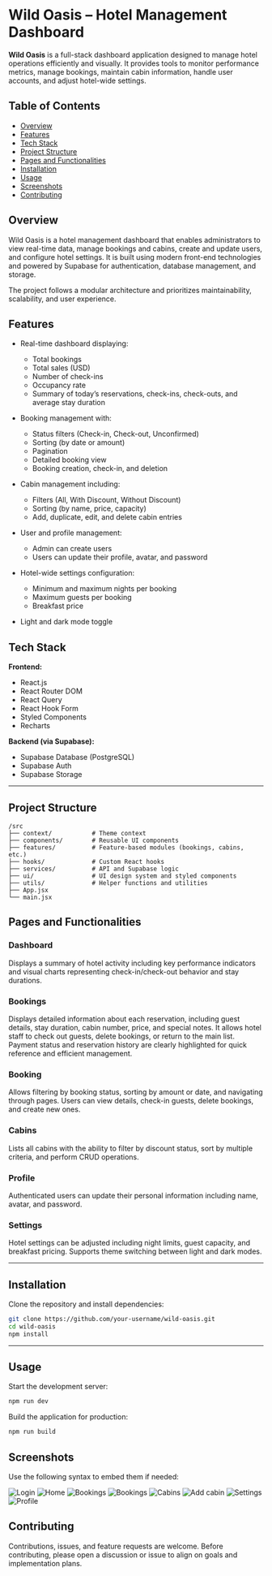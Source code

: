 # Wild Oasis – Hotel Management Dashboard

**Wild Oasis** is a full-stack dashboard application designed to manage hotel operations efficiently and visually. It provides tools to monitor performance metrics, manage bookings, maintain cabin information, handle user accounts, and adjust hotel-wide settings.

## Table of Contents

- [Overview](#overview)
- [Features](#features)
- [Tech Stack](#tech-stack)
- [Project Structure](#project-structure)
- [Pages and Functionalities](#pages-and-functionalities)
- [Installation](#installation)
- [Usage](#usage)
- [Screenshots](#screenshots)
- [Contributing](#contributing)

## Overview

Wild Oasis is a hotel management dashboard that enables administrators to view real-time data, manage bookings and cabins, create and update users, and configure hotel settings. It is built using modern front-end technologies and powered by Supabase for authentication, database management, and storage.

The project follows a modular architecture and prioritizes maintainability, scalability, and user experience.

## Features

- Real-time dashboard displaying:

  - Total bookings
  - Total sales (USD)
  - Number of check-ins
  - Occupancy rate
  - Summary of today’s reservations, check-ins, check-outs, and average stay duration

- Booking management with:

  - Status filters (Check-in, Check-out, Unconfirmed)
  - Sorting (by date or amount)
  - Pagination
  - Detailed booking view
  - Booking creation, check-in, and deletion

- Cabin management including:

  - Filters (All, With Discount, Without Discount)
  - Sorting (by name, price, capacity)
  - Add, duplicate, edit, and delete cabin entries

- User and profile management:

  - Admin can create users
  - Users can update their profile, avatar, and password

- Hotel-wide settings configuration:

  - Minimum and maximum nights per booking
  - Maximum guests per booking
  - Breakfast price

- Light and dark mode toggle

## Tech Stack

**Frontend:**

- React.js
- React Router DOM
- React Query
- React Hook Form
- Styled Components
- Recharts

**Backend (via Supabase):**

- Supabase Database (PostgreSQL)
- Supabase Auth
- Supabase Storage

---

## Project Structure

```
/src
├── context/           # Theme context
├── components/        # Reusable UI components
├── features/          # Feature-based modules (bookings, cabins, etc.)
├── hooks/             # Custom React hooks
├── services/          # API and Supabase logic
├── ui/                # UI design system and styled components
├── utils/             # Helper functions and utilities
├── App.jsx
└── main.jsx
```

## Pages and Functionalities

### Dashboard

Displays a summary of hotel activity including key performance indicators and visual charts representing check-in/check-out behavior and stay durations.

### Bookings

Displays detailed information about each reservation, including guest details, stay duration, cabin number, price, and special notes. It allows hotel staff to check out guests, delete bookings, or return to the main list. Payment status and reservation history are clearly highlighted for quick reference and efficient management.

### Booking

Allows filtering by booking status, sorting by amount or date, and navigating through pages. Users can view details, check-in guests, delete bookings, and create new ones.

### Cabins

Lists all cabins with the ability to filter by discount status, sort by multiple criteria, and perform CRUD operations.

### Profile

Authenticated users can update their personal information including name, avatar, and password.

### Settings

Hotel settings can be adjusted including night limits, guest capacity, and breakfast pricing. Supports theme switching between light and dark modes.

---

## Installation

Clone the repository and install dependencies:

```bash
git clone https://github.com/your-username/wild-oasis.git
cd wild-oasis
npm install
```

---

## Usage

Start the development server:

```bash
npm run dev
```

Build the application for production:

```bash
npm run build
```

## Screenshots

Use the following syntax to embed them if needed:

![Login](./screenshots/login.png)
![Home](./screenshots/home.png)
![Bookings](./screenshots/bookings.png)
![Bookings](./screenshots/booking.png)
![Cabins](./screenshots/cabins.png)
![Add cabin](./screenshots/add-cabin.png)
![Settings](./screenshots/settings.png)
![Profile](./screenshots/profile.png)

## Contributing

Contributions, issues, and feature requests are welcome. Before contributing, please open a discussion or issue to align on goals and implementation plans.
